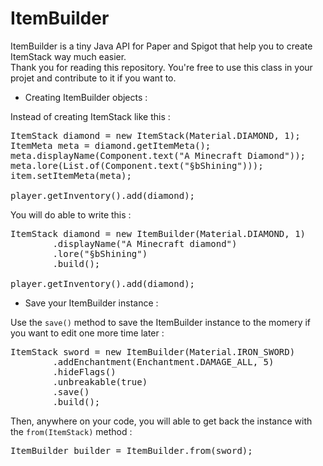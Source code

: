 # ItemBuilder

ItemBuilder is a tiny Java API for Paper and Spigot that help you to create ItemStack way much easier.  
Thank you for reading this repository. You're free to use this class in your projet and contribute to it if you want to.
  
- Creating ItemBuilder objects :  
  
Instead of creating ItemStack like this :  
  
<pre>
ItemStack diamond = new ItemStack(Material.DIAMOND, 1);
ItemMeta meta = diamond.getItemMeta();
meta.displayName(Component.text("A Minecraft Diamond"));
meta.lore(List.of(Component.text("§bShining")));
item.setItemMeta(meta);

player.getInventory().add(diamond);
</pre>
  
You will do able to write this :  
  
<pre>
ItemStack diamond = new ItemBuilder(Material.DIAMOND, 1)
        .displayName("A Minecraft diamond")
        .lore("§bShining")
        .build();
        
player.getInventory().add(diamond);
</pre>
    
- Save your ItemBuilder instance :  
  
Use the `save()` method to save the ItemBuilder instance to the momery if you want to edit one more time later :
<pre>
ItemStack sword = new ItemBuilder(Material.IRON_SWORD)
        .addEnchantment(Enchantment.DAMAGE_ALL, 5)
        .hideFlags()
        .unbreakable(true)
        .save()
        .build();
</pre>
  
Then, anywhere on your code, you will able to get back the instance with the `from(ItemStack)` method :  
  
<pre>
ItemBuilder builder = ItemBuilder.from(sword);
</pre>
